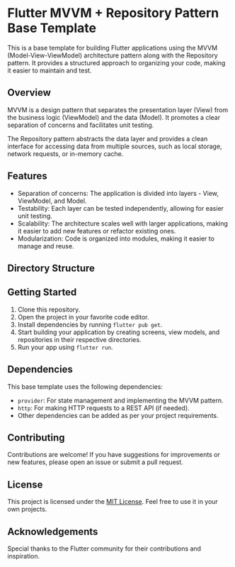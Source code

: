 # Flutter MVVM + Repository Pattern Base Template

This is a base template for building Flutter applications using the MVVM (Model-View-ViewModel) architecture pattern along with the Repository pattern. It provides a structured approach to organizing your code, making it easier to maintain and test.

## Overview

MVVM is a design pattern that separates the presentation layer (View) from the business logic (ViewModel) and the data (Model). It promotes a clear separation of concerns and facilitates unit testing.

The Repository pattern abstracts the data layer and provides a clean interface for accessing data from multiple sources, such as local storage, network requests, or in-memory cache.

## Features

- Separation of concerns: The application is divided into layers - View, ViewModel, and Model.
- Testability: Each layer can be tested independently, allowing for easier unit testing.
- Scalability: The architecture scales well with larger applications, making it easier to add new features or refactor existing ones.
- Modularization: Code is organized into modules, making it easier to manage and reuse.

## Directory Structure








## Getting Started

1. Clone this repository.
2. Open the project in your favorite code editor.
3. Install dependencies by running `flutter pub get`.
4. Start building your application by creating screens, view models, and repositories in their respective directories.
5. Run your app using `flutter run`.

## Dependencies

This base template uses the following dependencies:

- `provider`: For state management and implementing the MVVM pattern.
- `http`: For making HTTP requests to a REST API (if needed).
- Other dependencies can be added as per your project requirements.

## Contributing

Contributions are welcome! If you have suggestions for improvements or new features, please open an issue or submit a pull request.

## License

This project is licensed under the [MIT License](LICENSE). Feel free to use it in your own projects.

## Acknowledgements

Special thanks to the Flutter community for their contributions and inspiration.
